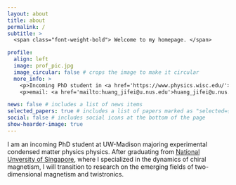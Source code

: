 ```yaml
---
layout: about
title: about
permalink: /
subtitle: >
  <span class="font-weight-bold"> Welcome to my homepage. </span>

profile:
  align: left
  image: prof_pic.jpg
  image_circular: false # crops the image to make it circular
  more_info: >
    <p>Incoming PhD student in <a href='https://www.physics.wisc.edu/'> Physics at University of Wisconsin–Madison </a></p>
    <p>email: <a href='mailto:huang_jifei@u.nus.edu'>huang_jifei@u.nus.edu</a></p>

news: false # includes a list of news items
selected_papers: true # includes a list of papers marked as "selected={true}"
social: false # includes social icons at the bottom of the page
show-hearder-image: true
---
```

I am an incoming PhD student at UW-Madison majoring experimental condensed matter physics physics. After graduating from
[National Unversity of Singapore](https://www.physics.nus.edu.sg/), where I specialized in the dynamics of chiral magnetism, I will transition to research on the emerging fields of two-dimensional magnetism and twistronics. 

